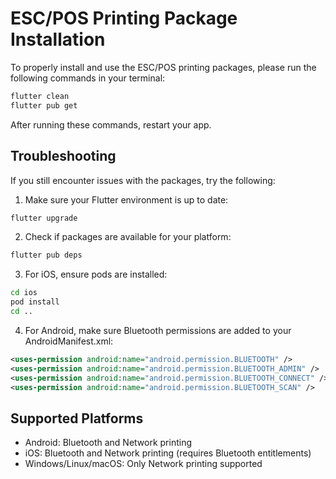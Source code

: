 # ESC/POS Printing Package Installation

To properly install and use the ESC/POS printing packages, please run the following commands in your terminal:

```bash
flutter clean
flutter pub get
```

After running these commands, restart your app.

## Troubleshooting

If you still encounter issues with the packages, try the following:

1. Make sure your Flutter environment is up to date:

```bash
flutter upgrade
```

2. Check if packages are available for your platform:

```bash
flutter pub deps
```

3. For iOS, ensure pods are installed:

```bash
cd ios
pod install
cd ..
```

4. For Android, make sure Bluetooth permissions are added to your AndroidManifest.xml:

```xml
<uses-permission android:name="android.permission.BLUETOOTH" />
<uses-permission android:name="android.permission.BLUETOOTH_ADMIN" />
<uses-permission android:name="android.permission.BLUETOOTH_CONNECT" />
<uses-permission android:name="android.permission.BLUETOOTH_SCAN" />
```

## Supported Platforms

- Android: Bluetooth and Network printing
- iOS: Bluetooth and Network printing (requires Bluetooth entitlements)
- Windows/Linux/macOS: Only Network printing supported 